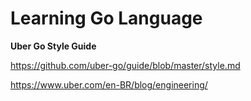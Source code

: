 # Learning Go Language

**Uber Go Style Guide**

https://github.com/uber-go/guide/blob/master/style.md

https://www.uber.com/en-BR/blog/engineering/




